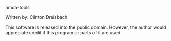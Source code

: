 hmda-tools

Written by: Clinton Dreisbach

This software is released into the public domain. However, the author 
would appreciate credit if this program or parts of it are used.
